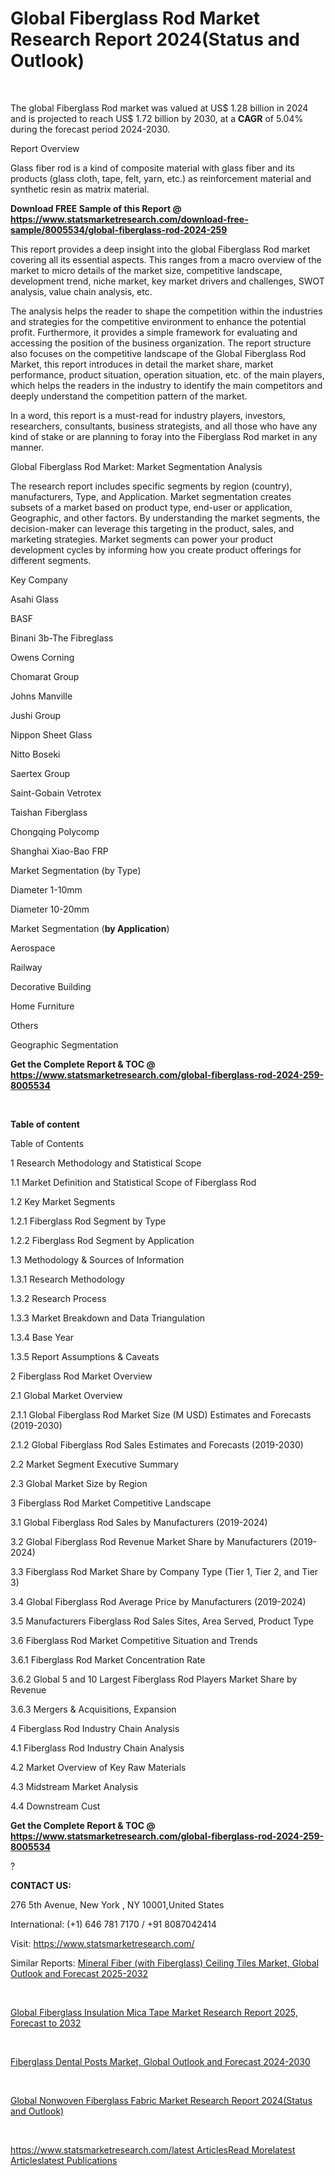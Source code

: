<h1>Global Fiberglass Rod Market Research Report 2024(Status and Outlook)</h1><br/><p>The global Fiberglass Rod market was valued at US$ 1.28 billion in 2024 and is projected to reach US$ 1.72 billion by 2030, at a <strong>CAGR</strong> of 5.04% during the forecast period 2024-2030.</p>
 
 
 
 <p>Report Overview</p>
 
 
 
 <p>Glass fiber rod is a kind of composite material with glass fiber and its products (glass cloth, tape, felt, yarn, etc.) as reinforcement material and synthetic resin as matrix material.</p>
 
 
 
 <p><strong>Download FREE Sample of this Report @ <a href="https://www.statsmarketresearch.com/download-free-sample/8005534/global-fiberglass-rod-2024-259">https://www.statsmarketresearch.com/download-free-sample/8005534/global-fiberglass-rod-2024-259</a></strong></p>
 
 
 
 <p>This report provides a deep insight into the global Fiberglass Rod market covering all its essential aspects. This ranges from a macro overview of the market to micro details of the market size, competitive landscape, development trend, niche market, key market drivers and challenges, SWOT analysis, value chain analysis, etc.</p>
 
 
 
 <p>The analysis helps the reader to shape the competition within the industries and strategies for the competitive environment to enhance the potential profit. Furthermore, it provides a simple framework for evaluating and accessing the position of the business organization. The report structure also focuses on the competitive landscape of the Global Fiberglass Rod Market, this report introduces in detail the market share, market performance, product situation, operation situation, etc. of the main players, which helps the readers in the industry to identify the main competitors and deeply understand the competition pattern of the market.</p>
 
 
 
 <p>In a word, this report is a must-read for industry players, investors, researchers, consultants, business strategists, and all those who have any kind of stake or are planning to foray into the Fiberglass Rod market in any manner.</p>
 
 
 
 <p>Global Fiberglass Rod Market: Market Segmentation Analysis</p>
 
 
 
 <p>The research report includes specific segments by region (country), manufacturers, Type, and Application. Market segmentation creates subsets of a market based on product type, end-user or application, Geographic, and other factors. By understanding the market segments, the decision-maker can leverage this targeting in the product, sales, and marketing strategies. Market segments can power your product development cycles by informing how you create product offerings for different segments.</p>
 
 
 
 <p>Key Company</p>
 
 
 
 <p>Asahi Glass</p>
 
 
 
 <p>BASF</p>
 
 
 
 <p>Binani 3b-The Fibreglass</p>
 
 
 
 <p>Owens Corning</p>
 
 
 
 <p>Chomarat Group</p>
 
 
 
 <p>Johns Manville</p>
 
 
 
 <p>Jushi Group</p>
 
 
 
 <p>Nippon Sheet Glass</p>
 
 
 
 <p>Nitto Boseki</p>
 
 
 
 <p>Saertex Group</p>
 
 
 
 <p>Saint-Gobain Vetrotex</p>
 
 
 
 <p>Taishan Fiberglass</p>
 
 
 
 <p>Chongqing Polycomp</p>
 
 
 
 <p>Shanghai Xiao-Bao FRP</p>
 
 
 
 <p>Market Segmentation (by Type)</p>
 
 
 
 <p>Diameter 1-10mm</p>
 
 
 
 <p>Diameter 10-20mm</p>
 
 
 
 <p>Market Segmentation (<strong>by Application</strong>)</p>
 
 
 
 <p>Aerospace</p>
 
 
 
 <p>Railway</p>
 
 
 
 <p>Decorative Building</p>
 
 
 
 <p>Home Furniture</p>
 
 
 
 <p>Others</p>
 
 
 
 <p>Geographic Segmentation</p>
 
 
 
 <div><b>Get the Complete Report & TOC @ <a href="https://www.statsmarketresearch.com/global-fiberglass-rod-2024-259-8005534">https://www.statsmarketresearch.com/global-fiberglass-rod-2024-259-8005534</a></b></div>
 
 
 
 <p><br />
 
 <b>Table of content</b></p>
 
 
 
 <p>Table of Contents<br />
 
 1 Research Methodology and Statistical Scope<br />
 
 1.1 Market Definition and Statistical Scope of Fiberglass Rod<br />
 
 1.2 Key Market Segments<br />
 
 1.2.1 Fiberglass Rod Segment by Type<br />
 
 1.2.2 Fiberglass Rod Segment by Application<br />
 
 1.3 Methodology & Sources of Information<br />
 
 1.3.1 Research Methodology<br />
 
 1.3.2 Research Process<br />
 
 1.3.3 Market Breakdown and Data Triangulation<br />
 
 1.3.4 Base Year<br />
 
 1.3.5 Report Assumptions & Caveats<br />
 
 2 Fiberglass Rod Market Overview<br />
 
 2.1 Global Market Overview<br />
 
 2.1.1 Global Fiberglass Rod Market Size (M USD) Estimates and Forecasts (2019-2030)<br />
 
 2.1.2 Global Fiberglass Rod Sales Estimates and Forecasts (2019-2030)<br />
 
 2.2 Market Segment Executive Summary<br />
 
 2.3 Global Market Size by Region<br />
 
 3 Fiberglass Rod Market Competitive Landscape<br />
 
 3.1 Global Fiberglass Rod Sales by Manufacturers (2019-2024)<br />
 
 3.2 Global Fiberglass Rod Revenue Market Share by Manufacturers (2019-2024)<br />
 
 3.3 Fiberglass Rod Market Share by Company Type (Tier 1, Tier 2, and Tier 3)<br />
 
 3.4 Global Fiberglass Rod Average Price by Manufacturers (2019-2024)<br />
 
 3.5 Manufacturers Fiberglass Rod Sales Sites, Area Served, Product Type<br />
 
 3.6 Fiberglass Rod Market Competitive Situation and Trends<br />
 
 3.6.1 Fiberglass Rod Market Concentration Rate<br />
 
 3.6.2 Global 5 and 10 Largest Fiberglass Rod Players Market Share by Revenue<br />
 
 3.6.3 Mergers & Acquisitions, Expansion<br />
 
 4 Fiberglass Rod Industry Chain Analysis<br />
 
 4.1 Fiberglass Rod Industry Chain Analysis<br />
 
 4.2 Market Overview of Key Raw Materials<br />
 
 4.3 Midstream Market Analysis<br />
 
 4.4 Downstream Cust</p>
 
 
 
 <div><b>Get the Complete Report & TOC @ <a href="https://www.statsmarketresearch.com/global-fiberglass-rod-2024-259-8005534">https://www.statsmarketresearch.com/global-fiberglass-rod-2024-259-8005534</a></b></div>
 
 
 
 <p>? </p>
 
 
 
 <p><b>CONTACT US:</b><br />
 
 276 5th Avenue, New York , NY 10001,United States<br />
 
 International: (+1) 646 781 7170 / +91 8087042414<br />
 
 Visit: <a href="https://www.statsmarketresearch.com/">https://www.statsmarketresearch.com/</a><br />
 
 Similar Reports: <a href="https://www.statsmarketresearch.com/global-fiberglass-rod-2024-259-8005534">Mineral Fiber (with Fiberglass) Ceiling Tiles Market, Global Outlook and Forecast 2025-2032</a><br />
 
 <br />
 
 <a href="https://www.statsmarketresearch.com/global-fiberglass-rod-2024-259-8005534">Global Fiberglass Insulation Mica Tape Market Research Report 2025, Forecast to 2032</a><br />
 
 <br />
 
 <a href="https://www.statsmarketresearch.com/global-fiberglass-rod-2024-259-8005534">Fiberglass Dental Posts Market, Global Outlook and Forecast 2024-2030</a><br />
 
 <br />
 
 <a href="https://www.statsmarketresearch.com/global-fiberglass-rod-2024-259-8005534">Global Nonwoven Fiberglass Fabric Market Research Report 2024(Status and Outlook)</a><br />
 
 <br />
 
 <a href="https://gyeongbokgung.com">https://www.statsmarketresearch.com/</a><a href="https://hallyeomaritime.com">latest Articles</a><a href="https://jingwansa.com">Read More</a><a href="https://nguoiviet.jp/">latest Articles</a><a href="https://www.intelmarketresearch.com/">latest Publications</a></p>
